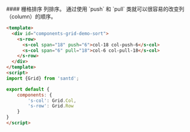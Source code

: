 <text lang="cn">
#### 栅格排序
列排序。
通过使用 `push` 和 `pull` 类就可以很容易的改变列（column）的顺序。
</text>


```html
<template>
  <div id="components-grid-demo-sort">
    <s-row>
      <s-col span="18" push="6">col-18 col-push-6</s-col>
      <s-col span="6" pull="18">col-6 col-pull-18</s-col>
    </s-row>
  </div>
</template>
<script>
import {Grid} from 'santd';

export default {
    components: {
        's-col': Grid.Col,
        's-row': Grid.Row
    }
}
</script>
```


